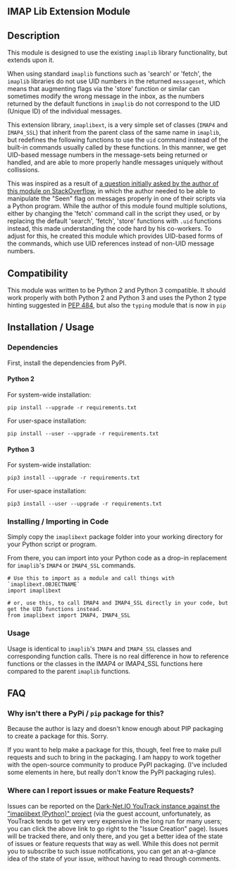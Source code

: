 ## IMAP Lib Extension Module

## Description

This module is designed to use the existing `imaplib` library functionality, but extends upon it.

When using standard `imaplib` functions such as 'search' or 'fetch', the `imaplib` libraries do not use UID numbers in 
the returned `messageset`, which means that augmenting flags via the 'store' function or similar can sometimes modify 
the wrong message in the inbox, as the numbers returned by the default functions in `imaplib` do not correspond to the 
UID (Unique ID) of the individual messages.

This extension library, `imaplibext`, is a very simple set of classes (`IMAP4` and `IMAP4_SSL`) that inherit from the 
parent class of the same name in `imaplib`, but redefines the following functions to use the `uid` command instead of 
the built-in commands usually called by these functions.  In this manner, we get UID-based message numbers in the 
message-sets being returned or handled, and are able to more properly handle messages uniquely without collissions.

This was inspired as a result of [a question initially asked by the author of this module on StackOverflow][1], in 
which the author needed to be able to manipulate the "Seen" flag on messages properly in one of their scripts via a 
Python program.  While the author of this module found multiple solutions, either by changing the 'fetch' command call 
in the script they used, or by replacing the default 'search', 'fetch', 'store' functions with `.uid` functions instead,
this made understanding the code hard by his co-workers.  To adjust for this, he created this module which provides
UID-based forms of the commands, which use UID references instead of non-UID message numbers.


## Compatibility

This module was written to be Python 2 and Python 3 compatible.  It should work properly with both Python 2 and Python 3
and uses the Python 2 type hinting suggested in [PEP 484][2], but also the `typing` module that is now in `pip`


## Installation / Usage

### Dependencies

First, install the dependencies from PyPI.

#### Python 2

For system-wide installation:

    pip install --upgrade -r requirements.txt
    
For user-space installation:

    pip install --user --upgrade -r requirements.txt
    
#### Python 3

For system-wide installation:

    pip3 install --upgrade -r requirements.txt

For user-space installation:

    pip3 install --user --upgrade -r requirements.txt

### Installing / Importing in Code

Simply copy the `imaplibext` package folder into your working directory for your Python script or program.

From there, you can import into your Python code as a drop-in replacement for `imaplib`'s `IMAP4` or `IMAP4_SSL` 
commands.

    # Use this to import as a module and call things with `imaplibext.OBJECTNAME`
    import imaplibext
    
    # or, use this, to call IMAP4 and IMAP4_SSL directly in your code, but get the UID functions instead.
    from imaplibext import IMAP4, IMAP4_SSL
    
### Usage

Usage is identical to `imaplib`'s `IMAP4` and `IMAP4_SSL` classes and corresponding function calls. There is no real
difference in how to reference functions or the classes in the IMAP4 or IMAP4_SSL functions here compared to the parent
`imaplib` functions.


## FAQ

### Why isn't there a PyPi / `pip` package for this?

Because the author is lazy and doesn't know enough about PIP packaging to create a package for this.  Sorry.

If you want to help make a package for this, though, feel free to make pull requests and such to bring in the packaging.
I am happy to work together with the open-source community to produce PyPI packaging.  (I've included some elements in 
here, but really don't know the PyPI packaging rules).

### Where can I report issues or make Feature Requests?

Issues can be reported on the [Dark-Net.IO YouTrack instance against the "imaplibext (Python)" project][3] (via the guest 
account, unfortunately, as YouTrack tends to get very very expensive in the long run for many users; you can click the
above link to go right to the "Issue Creation" page).  Issues will be tracked there, and only there, and you get a 
better idea of the state of issues or feature requests that way as well.  While this does not permit you to subscribe 
to such issue notifications, you can get an at-a-glance idea of the state of your issue, without having to read 
through comments.


[1]: https://stackoverflow.com/questions/42631422/mark-a-single-imap-message-as-unread
[2]: https://www.python.org/dev/peps/pep-0484/#suggested-syntax-for-python-2-7-and-straddling-code
[3]: https://youtrack.dark-net.io/newissue?project=IMAP_PY